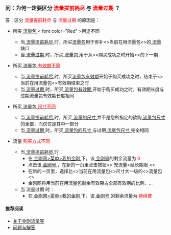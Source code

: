 ### 问：为何一定要区分<font color="Red"> 流量提前耗尽 </font>与<font color="Red"> 流量过期 </font>？
答：区分<font color="Red"> 流量提前耗尽 </font>与<font color="Red"> 流量过期 </font>的原因是：

- 所买[ 流量包 ](https://a2zitpro.github.io/web/)< font color="Red" >用途不同</font>
  - 当[ 流量提前耗尽 ](https://a2zitpro.github.io/web/)时，所买[流量包](https://a2zitpro.github.io/web/)用于弥补<>当前在用流量包<>的[ 流量 ](https://a2zitpro.github.io/web/)缺口
  - 当[ 流量过期 ](https://a2zitpro.github.io/web/)时，所买[ 流量包 ](https://a2zitpro.github.io/web/)用于从<>购买成功之时开始<>的下一期
- 所买[ 流量包 ]()[<font color="Red"> 有效期不同</font>](https://a2zitpro.github.io/web/)
  - 当[ 流量提前耗尽 ](https://a2zitpro.github.io/web/)时，所买[流量包有效期](https://a2zitpro.github.io/web/)开始于购买成功之时，结束于<>当前在用流量包<>有效期结束之时
  - 当[ 流量过期 ]()时，所买[ 流量包有效期 ]()开始于购买成功之时，有效期长度与过期流量包有效期长度相同
- 所买[ 流量包]()[<font color="Red" > 尺寸不同 </font>]()
  - 当[ 流量提前耗尽 ]()时，所买[ 流量的尺寸 ]()并不是您所指定的欲购[ 流量包尺寸 ]()的全部，而仅仅是其中一部分
  - 当[ 流量过期 ]()时，所买[ 流量包的尺寸 ]()与过期[ 流量包尺寸 ]()完全相同

- 流量 <font color="Red"> 购买方式不同 </font>
  - 当[ 流量提前耗尽 ]()时：
    - 在[ 金刚网>菜单>我的金刚 ]()下，该[ 金刚号]()的剩余流量为<font color="Red"> 0 </font>
    - 点击该[ 金刚号 ]()，在新的一页里点击按钮<> 充流量>延长期限 <>
    - 在新的一页里，选择比<>当前在用流量包<>尺寸大一级的<>流量包<>
    - 金刚网将用当前在用流量包剩余有效期占全部有效期的比例，...
  - 当 流量过期 时：
    - 在[ 金刚网>菜单>我的金刚 ]()下，该[ 金刚号 ]()的剩余流量为<font color="Red"> 待续费 </font>

#### 推荐阅读
- [关于金刚流量等](https://a2zitpro.github.io/web/列表-流量及相关问题)
- [问题与解答](https://a2zitpro.github.io/web/列表-问题与解答)

